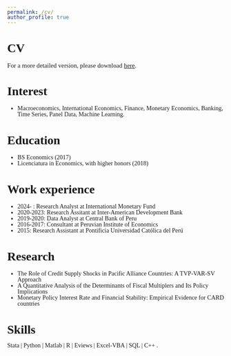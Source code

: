 ```yaml
---
permalink: /cv/
author_profile: true
---
```


<head>
  <link rel="stylesheet" type="text/css" href="https://cdn.jsdelivr.net/gh/aaaakshat/cm-web-fonts@latest/fonts.css">
  <style>
    body {
      font-family: "Computer Modern Serif", Typewriter;
    }
  </style>
</head>



<style>
  p {
    line-height: 0.5;
  }
  .section2 {
    line-height: 0.5;
  }
  * {
        line-height: 1; /* Adjust the value as desired */
    } 
</style>


# CV

<p style="font-size: 1.05em;">For a more detailed version, please download <a href='https://carlosguevara1.github.io/files/CV.pdf' target="_blank">here</a>.</p>

# Interest
* Macroeconomics, International Economics, Finance, Monetary Economics, Banking, Time Series, Panel Data, Machine Learning.

# Education
* BS Economics (2017)
* Licenciatura in Economics, with higher honors (2018)

# Work experience
* 2024-    : Research Analyst at International Monetary Fund
* 2020-2023: Research Assitant at Inter-American Development Bank
* 2019-2020: Data Analyst at Central Bank of Peru
* 2016-2017: Consultant at Peruvian Institute of Economics
* 2015: Research Assistant at Pontificia Universidad Católica del Perú
  
# Research
* The Role of Credit Supply Shocks in Pacific Alliance Countries: A TVP-VAR-SV Approach
* A Quantitative Analysis of the Determinants of Fiscal Multiplers and Its Policy Implications
* Monetary Policy Interest Rate and Financial Stability: Empirical Evidence for CARD countries


# Skills
<p>Stata | Python | Matlab | R | Eviews | Excel-VBA | SQL | C++ .</p>

<!---{:.section2}-->

<!---
<style>
.skills-list {
  font-size: 15px;
}
</style>


<p style="font-size: 18px; font-weight: bold;">Skills</p>

<ul class="skills-list">
  <li>Matlab - Advanced</li>
  <li>Stata - Advanced</li>
  <li>Python - Advanced</li>
  <li>Excel/VBA - Advanced</li>
  <li>Eviews - Advanced</li>
  <li>R - Intermediate</li>
  <li>SQL - Intermediate</li>
  <li>Julia - Basic</li>
  <li>C++ - Basic</li>
</ul>
-->